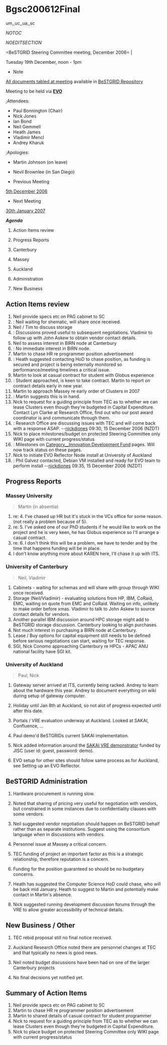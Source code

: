 # Bgsc200612Final

um,,uc,,ua,,sc

_*NOTOC*_

_*NOEDITSECTION*_

=BeSTGRID Steering Committee meeting, December 2006= |

Tuesday 19th December, noon - 1pm

- Note

[All documents tabled at meeting](https://support.csi.ac.nz/svn/bestgrid/community/sc/200612/) available in [BeSTGRID Repository](https://support.csi.ac.nz/svn/bestgrid/)

Meeting to be held via **[EVO](http://nextgen-caltech.cern.ch/evoGate/)**

;Attendees:
- Paul Bonnington (Chair)
- Nick Jones
- Ian Bond
- Neil Gemmell
- Heath James
- Vladimir Mencl
- Andrey Kharuk

;Apologies:
- Martin Johnson (on leave)
- Nevil Brownlee (in San Diego)

- Previous Meeting

[5th December 2006](/wiki/spaces/BeSTGRID/pages/3818228766)
- Next Meeting

[30th January 2007](/wiki/spaces/BeSTGRID/pages/3818228946)

***Agenda***

1. Action Items review
2. Progress Reports
	
1. Canterbury
2. Massey
3. Auckland
3. Administration
4. New Business

## Action Items review

1. Neil provide specs etc on PAG cabinet to SC
2. : Neil waiting for shematic, will share once received.
3. Neil / Tim to discuss storage
4. : Discussions proved useful to subsequent negotiations. Vladimir to follow up with John Askew to obtain vendor contact details.
5. Neil to assess interest in BIRN node at Canterbury
6. : No immediate interest in BIRN node.
7. Martin to chase HR re programmer position advertisement
8. : Heath suggested contacting HoD to chase position, as funding is secured and project is being externally monitored so performance/meeting timelines a critical issue.
9. Martin to look at casual contract for student with Globus experience
10. : Student approached, is keen to take contract. Martin to report on contract details early in new year.
11. Martin to approach Massey re early order of Clusters in 2007
12. : Martin suggests this is in hand.
13. Nick to request for a guiding principle from TEC as to whether we can lease Clusters even though they're budgeted in Capital Expenditure. Contact Lyn Clarke at Research Office, find out who our post award coordinator is and communicate through them.
14. : Research Office are discussing issues with TEC and will come back with a response ASAP. --[nickdjones](nickdjonesbestgridorg.md) 09:30, 15 December 2006 (NZDT)
15. Nick to place milestones/budget on protected Steering Committee only WIKI page with current progress/status
16. : Milestones on [Category__Innovation Development Fund](category-innovation-and-development-fund.md) pages. Will now track status on these pages.
17. Nick to initiate EVO Reflector Node install at University of Auckland
18. : Phil Galvez contacted, Debian VM installed and ready for EVO team to perform install --[nickdjones](nickdjonesbestgridorg.md) 09:35, 15 December 2006 (NZDT)

## Progress Reports

### Massey University

>  Martin (in absentia)

1. re: 4. I've chased up HR but it's stuck in the VCs office for some reason. (not really a problem because of 5).
2. re: 5. I've asked one of our PhD students if he would like to work on the project and he is very keen, he has Globus experience so I'll arrange a casual contract.
3. re: 6. I don't think this will be a problem, we have to tender and by the time that happens funding will be in place.
4. I don't know anything more about KAREN here, I'll chase it up with ITS.

### University of Canterbury

>  Neil, Vladimir

1. Cabinets - waiting for schemas and will share with group through WIKI once received.
2. Storage (Neil/Vladimir) - evaluating solutions from HP, IBM, CoRaid, EMC, waiting on quote from EMC and CoRaid. Waiting on info, unlikely to make order before xmas. Vladimir to talk to John Askew to source contact details for vendors.
3. Another parallel IBM discussion around HPC storage might add to BeSTGRID storage discussion. Canterbury looking to align purchases.
4. Not much interest in purchasing a BIRN node at Canterbury.
5. Lease / Buy options for capital equipment still needs to be defined before serious negotiations can start, waiting for TEC response.
6. SGI, Nick Conomo approaching Canterbury re HPCs - APAC ANU national facility have SGI kit.

### University of Auckland

>  Paul, Nick

1. Gateway server arrived at ITS, currently being racked. Andrey to learn about the hardware this year. Andrey to document everything on wiki during setup of gateway computer.
2. Holiday until Jan 8th at Auckland, so not alot of progress expected until after this date.
3. Portals / VRE evaluation underway at Auckland. Looked at SAKAI, Confluence, ...
	
1. Paul demo'd BeSTGRIDs current SAKAI implementation.
2. Nick added information around the [SAKAI VRE demonstrator](http://rhine.dl.ac.uk:8080/portal) funded by JISC (user id: guest, password: demo).
4. EVO setup for other sites should follow same process as for Auckland, see Setting up an EVO Reflector.

## BeSTGRID Administration

1. Hardware procurement is running slow.
	
1. Noted that sharing of pricing very useful for negotiation with vendors, but constrained in some instances due to confidentiality clauses with some vendors.
2. Neil suggested vendor negotiation should happen on BeSTGRID behalf rather than as separate institutions. Suggest using the consortium language when in discussions with vendors.
2. Personnel issue at Massey a critical concern.
	
1. TEC funding of project an important factor as this is a strategic relationship, therefore reputation is a concern.
2. Funding for the position guaranteed so should be no budgetary concerns.
3. Heath has suggested the Computer Science HoD could chase, who will be back mid January. Heath to suggest to Martin and potentially make contact in Martin's absence.
3. Nick suggested running development discussion forums through the VRE to allow greater accessibility of technical details.

## New Business / Other

1. TEC rebid proposal still no final notice received.
	
1. Auckland Research Office noted there are personnel changes at TEC and that typically no news is good news.
2. Neil noted budget discussions have been had on one of the larger Canterbury projects
3. No final decisions yet notified yet.

## Summary of Action Items

1. Neil provide specs etc on PAG cabinet to SC
2. Martin to chase HR re programmer position advertisement
3. Martin to shared details of casual contract for student programmer
4. Nick to request for a guiding principle from TEC as to whether we can lease Clusters even though they're budgeted in Capital Expenditure.
5. Nick to place budget on protected Steering Committee only WIKI page with current progress/status
